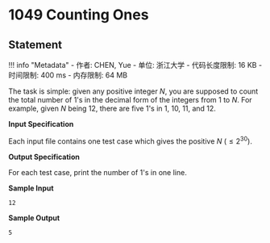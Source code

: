 
# 1049 Counting Ones

## Statement

!!! info "Metadata"
    - 作者: CHEN, Yue
    - 单位: 浙江大学
    - 代码长度限制: 16 KB
    - 时间限制: 400 ms
    - 内存限制: 64 MB

The task is simple: given any positive integer $N$, you are supposed to count the total number of 1's in the decimal form of the integers from 1 to $N$. For example, given $N$ being 12, there are five 1's in 1, 10, 11, and 12.

**Input Specification**

Each input file contains one test case which gives the positive $N$ ($\le 2^{30}$).

**Output Specification**

For each test case, print the number of 1's in one line.

**Sample Input**
```plaintext
12
```

**Sample Output**
```plaintext
5
```


